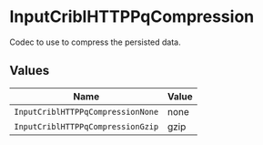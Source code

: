 # InputCriblHTTPPqCompression

Codec to use to compress the persisted data.


## Values

| Name                              | Value                             |
| --------------------------------- | --------------------------------- |
| `InputCriblHTTPPqCompressionNone` | none                              |
| `InputCriblHTTPPqCompressionGzip` | gzip                              |